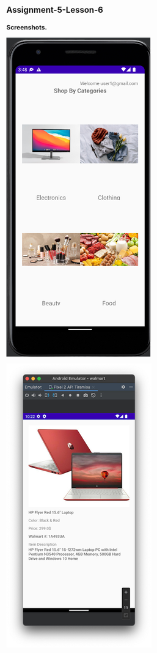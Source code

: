 ## Assignment-5-Lesson-6

### Screenshots.

![screenshots](category.jpg)


![screenshots](detail.jpg)